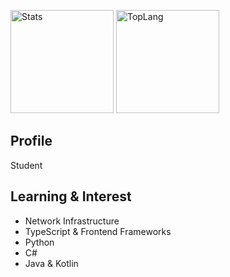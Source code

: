 <img alt="Stats" height="165px"
     src="https://github-readme-stats.vercel.app/api?username=quadseed&show_icons=true&count_private=true&theme=slateorange&include_all_commits=true" />
     <img alt="TopLang" height="165px"
          src="https://github-readme-stats.vercel.app/api/top-langs/?username=quadseed&layout=compact&theme=slateorange" />

## Profile
 Student

## Learning & Interest
- Network Infrastructure
- TypeScript & Frontend Frameworks
- Python
- C#
- Java & Kotlin

